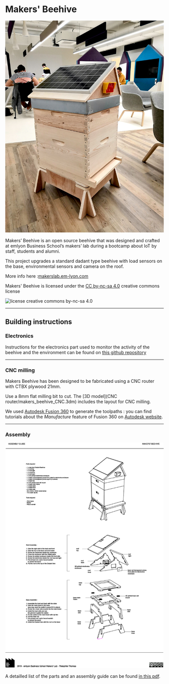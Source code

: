 # Makers' Beehive

![Makers Beehive](imgs/IMG_20190409_150319.jpg)

Makers’ Beehive is an open source beehive that was designed and
crafted at emlyon Business School’s makers’ lab during a bootcamp about IoT
by staff, students and alumni.

This project upgrades a standard dadant type beehive with load sensors on the base,
environmental sensors and camera on the roof.

More info here :[makerslab.em-lyon.com](http://makerslab.em-lyon.com/)

Makers' Beehive is licensed under the [CC by-nc-sa 4.0](https://creativecommons.org/licenses/by-nc-sa/4.0/) creative commons license

![license creative commons by-nc-sa 4.0](https://i.creativecommons.org/l/by-nc-sa/4.0/88x31.png)

---

## Building instructions

### Electronics

Instructions for the electronics part used to monitor the activity of the beehive and the environment can be found on [this github repository](https://github.com/emlyon/makers-beehives-hardware)

---

### CNC milling

Makers Beehive has been designed to be fabricated using a CNC router with CTBX plywood 21mm.

Use a 8mm flat milling bit to cut. The [3D model](CNC router/makers_beehive_CNC.3dm) includes the layout for CNC milling.

We used [Autodesk Fusion 360](https://www.autodesk.com/products/fusion-360/overview) to generate the toolpaths : you can find tutorials about the _Manufacture_ feature of Fusion 360 on [Autodesk website](https://f360ap.autodesk.com/courses#creating-toolpaths-and-programs-cam).

---

### Assembly

![Makers Beehive Assembly](imgs/makers_beehive_assembly_guide.png)

A detailled list of the parts and an assembly guide can be found [in this pdf](makers_beehive_assembly_guide).
